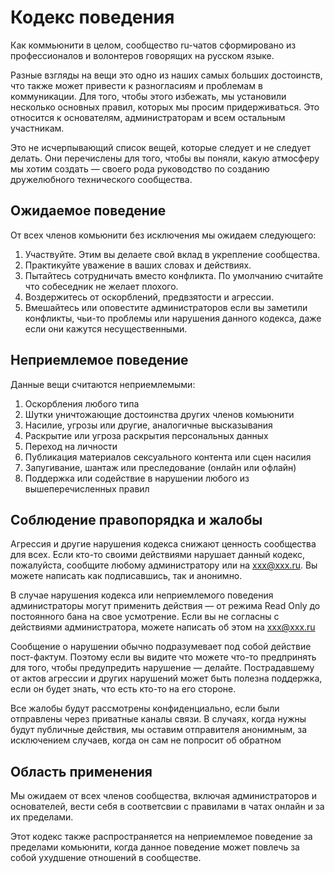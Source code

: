 # Кодекс поведения
Как коммьюнити в целом, сообщество ru-чатов сформировано из профессионалов и волонтеров говорящих на русском языке.

Разные взгляды на вещи это одно из наших самых больших достоинств, что также может привести к разногласиям и проблемам в коммуникации. Для того, чтобы этого избежать, мы установили несколько основных правил, которых мы просим придерживаться. Это относится к основателям, администраторам и всем остальным участникам.

Это не исчерпывающий список вещей, которые следует и не следует делать. Они перечислены для того, чтобы вы поняли, какую атмосферу мы хотим создать — своего рода руководство по созданию дружелюбного технического сообщества.


## Ожидаемое поведение
От всех членов комьюнити без исключения мы ожидаем следующего:
1. Участвуйте. Этим вы делаете свой вклад в укрепление сообщества.
2. Практикуйте уважение в ваших словах и действиях.
3. Пытайтесь сотрудничать вместо конфликта. По умолчанию считайте что собеседник не желает плохого.
4. Воздержитесь от оскорблений, предвзятости и агрессии.
5. Вмешайтесь или оповестите администраторов если вы заметили конфликты, чьи-то проблемы или нарушения данного кодекса, даже если они кажутся несущественными.


## Неприемлемое поведение

Данные вещи считаются неприемлемыми:

1. Оскорбления любого типа
2. Шутки уничтожающие достоинства других членов комьюнити
3. Насилие, угрозы или другие, аналогичные высказывания
4. Раскрытие или угроза раскрытия персональных данных
5. Переход на личности
6. Публикация материалов сексуального контента или сцен насилия
7. Запугивание, шантаж или преследование (онлайн или офлайн)
8. Поддержка или содействие в нарушении любого из вышеперечисленных правил

## Соблюдение правопорядка и жалобы
Агрессия и другие нарушения кодекса снижают ценность сообщества для всех. Если кто-то своими действиями нарушает данный кодекс, пожалуйста, сообщите любому администратору или на xxx@xxx.ru. Вы можете написать как подписавшись, так и анонимно.

В случае нарушения кодекса или неприемлемого поведения администраторы могут применить действия — от режима Read Only до постоянного бана на свое усмотрение. Если вы не согласны с действиями администратора, можете написать об этом на xxx@xxx.ru

Сообщение о нарушении обычно подразумевает под собой действие пост-фактум. Поэтому если вы видите что можете что-то предпринять для того, чтобы предупредить нарушение — делайте. Пострадавшему от актов агрессии и других нарушений может быть полезна поддержка, если он будет знать, что есть кто-то на его стороне.

Все жалобы будут рассмотрены конфиденциально, если были отправлены через приватные каналы связи. В случаях, когда нужны будут публичные действия, мы оставим отправителя анонимным, за исключением случаев, когда он сам не попросит об обратном


## Область применения
Мы ожидаем от всех членов сообщества, включая администраторов и основателей, вести себя в соответсвии с правилами в чатах онлайн и за их пределами.

Этот кодекс также распространяется на неприемлемое поведение за пределами комьюнити, когда данное поведение может повлечь за собой ухудшение отношений в сообществе.

